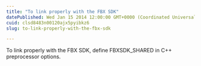 ```yaml
---
title: "To link properly with the FBX SDK"
datePublished: Wed Jan 15 2014 12:00:00 GMT+0000 (Coordinated Universal Time)
cuid: clsd8483n00120ajx5pyibkz6
slug: to-link-properly-with-the-fbx-sdk

---
```


To link properly with the FBX SDK, define FBXSDK\_SHARED in C++ preprocessor options.